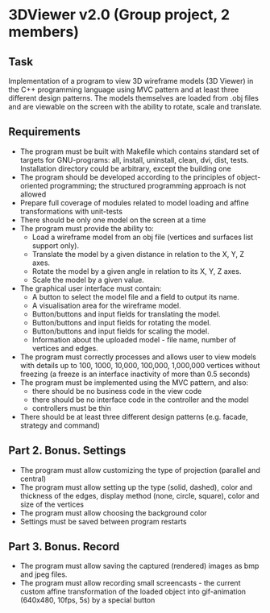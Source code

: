 # 3DViewer v2.0 (Group project, 2 members)

## Task

Implementation of a program to view 3D wireframe models (3D Viewer) in the C++ programming language using MVC pattern and at least three different design patterns. The models themselves are loaded from .obj files and are viewable on the screen with the ability to rotate, scale and translate.

## Requirements

- The program must be built with Makefile which contains standard set of targets for GNU-programs: all, install, uninstall, clean, dvi, dist, tests. Installation directory could be arbitrary, except the building one
- The program should be developed according to the principles of object-oriented programming; the structured programming approach is not allowed
- Prepare full coverage of modules related to model loading and affine transformations with unit-tests
- There should be only one model on the screen at a time
- The program must provide the ability to:
    - Load a wireframe model from an obj file (vertices and surfaces list support only).
    - Translate the model by a given distance in relation to the X, Y, Z axes.
    - Rotate the model by a given angle in relation to its X, Y, Z axes.
    - Scale the model by a given value.
- The graphical user interface must contain:
    - A button to select the model file and a field to output its name.
    - A visualisation area for the wireframe model.
    - Button/buttons and input fields for translating the model.
    - Button/buttons and input fields for rotating the model.
    - Button/buttons and input fields for scaling the model.
    - Information about the uploaded model - file name, number of vertices and edges.
- The program must correctly processes and allows user to view models with details up to 100, 1000, 10,000, 100,000, 1,000,000  vertices without freezing (a freeze is an interface inactivity of more than 0.5 seconds)
- The program must be implemented using the MVC pattern, and also:
    - there should be no business code in the view code
    - there should be no interface code in the controller and the model
    - controllers must be thin
- There should be at least three different design patterns (e.g. facade, strategy and command)

## Part 2. Bonus. Settings

- The program must allow customizing the type of projection (parallel and central)
- The program must allow setting up the type (solid, dashed), color and thickness of the edges, display method (none, circle, square), color and size of the vertices
- The program must allow choosing the background color
- Settings must be saved between program restarts

## Part 3. Bonus. Record

- The program must allow saving the captured (rendered) images as bmp and jpeg files.
- The program must allow recording small screencasts - the current custom affine transformation of the loaded object into gif-animation (640x480, 10fps, 5s) by a special button
